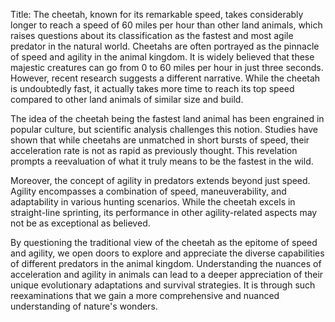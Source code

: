 Title: The cheetah, known for its remarkable speed, takes considerably longer to reach a speed of 60 miles per hour than other land animals, which raises questions about its classification as the fastest and most agile predator in the natural world.
Cheetahs are often portrayed as the pinnacle of speed and agility in the animal kingdom. It is widely believed that these majestic creatures can go from 0 to 60 miles per hour in just three seconds. However, recent research suggests a different narrative. While the cheetah is undoubtedly fast, it actually takes more time to reach its top speed compared to other land animals of similar size and build.

The idea of the cheetah being the fastest land animal has been engrained in popular culture, but scientific analysis challenges this notion. Studies have shown that while cheetahs are unmatched in short bursts of speed, their acceleration rate is not as rapid as previously thought. This revelation prompts a reevaluation of what it truly means to be the fastest in the wild.

Moreover, the concept of agility in predators extends beyond just speed. Agility encompasses a combination of speed, maneuverability, and adaptability in various hunting scenarios. While the cheetah excels in straight-line sprinting, its performance in other agility-related aspects may not be as exceptional as believed.

By questioning the traditional view of the cheetah as the epitome of speed and agility, we open doors to explore and appreciate the diverse capabilities of different predators in the animal kingdom. Understanding the nuances of acceleration and agility in animals can lead to a deeper appreciation of their unique evolutionary adaptations and survival strategies. It is through such reexaminations that we gain a more comprehensive and nuanced understanding of nature's wonders.